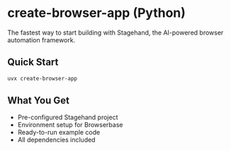 # create-browser-app (Python)

The fastest way to start building with Stagehand, the AI-powered browser automation framework.

## Quick Start

```bash
uvx create-browser-app
```

## What You Get

- Pre-configured Stagehand project
- Environment setup for Browserbase
- Ready-to-run example code
- All dependencies included